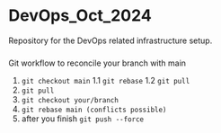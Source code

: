 # DevOps_Oct_2024
Repository for the DevOps related infrastructure setup.

###
 Git workflow to reconcile your branch with main

1. `git checkout main`
    1.1 `git rebase`
    1.2 `git pull`
2. `git pull`
3. `git checkout your/branch`
4. `git rebase main (conflicts possible)`
5. after you finish 
 `git push --force`
